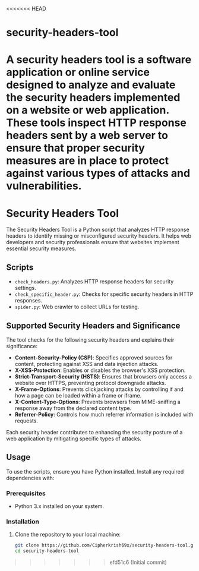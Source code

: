 <<<<<<< HEAD
# security-headers-tool
 A security headers tool is a software application or online service designed to analyze and evaluate the security headers implemented on a website or web application. These tools inspect HTTP response headers sent by a web server to ensure that proper security measures are in place to protect against various types of attacks and vulnerabilities.
=======
# Security Headers Tool

The Security Headers Tool is a Python script that analyzes HTTP response headers to identify missing or misconfigured security headers. It helps web developers and security professionals ensure that websites implement essential security measures.

## Scripts

- `check_headers.py`: Analyzes HTTP response headers for security settings.
- `check_specific_header.py`: Checks for specific security headers in HTTP responses.
- `spider.py`: Web crawler to collect URLs for testing.

## Supported Security Headers and Significance

The tool checks for the following security headers and explains their significance:

- **Content-Security-Policy (CSP)**: Specifies approved sources for content, protecting against XSS and data injection attacks.
- **X-XSS-Protection**: Enables or disables the browser's XSS protection.
- **Strict-Transport-Security (HSTS)**: Ensures that browsers only access a website over HTTPS, preventing protocol downgrade attacks.
- **X-Frame-Options**: Prevents clickjacking attacks by controlling if and how a page can be loaded within a frame or iframe.
- **X-Content-Type-Options**: Prevents browsers from MIME-sniffing a response away from the declared content type.
- **Referrer-Policy**: Controls how much referrer information is included with requests.

Each security header contributes to enhancing the security posture of a web application by mitigating specific types of attacks.

## Usage

To use the scripts, ensure you have Python installed. Install any required dependencies with:

### Prerequisites

- Python 3.x installed on your system.

### Installation

1. Clone the repository to your local machine:
   ```bash
   git clone https://github.com/Cipherkrish69x/security-headers-tool.git
   cd security-headers-tool

>>>>>>> efd51c6 (Initial commit)
